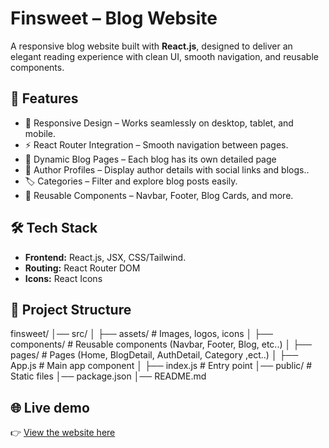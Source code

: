 # Finsweet – Blog Website  

A  responsive blog website built with **React.js**, designed to deliver an elegant reading experience with clean UI, smooth navigation, and reusable components.  

## 🚀 Features  
- 📱 Responsive Design – Works seamlessly on desktop, tablet, and mobile.  
- ⚡ React Router Integration – Smooth navigation between pages.  
- 📰 Dynamic Blog Pages – Each blog has its own detailed page   
- 👤 Author Profiles – Display author details with social links and blogs..  
- 🏷️ Categories – Filter and explore blog posts easily.  
- 🎨 Reusable Components – Navbar, Footer, Blog Cards, and more.  

## 🛠️ Tech Stack  
- **Frontend:** React.js, JSX, CSS/Tailwind.
- **Routing:** React Router DOM  
- **Icons:** React Icons 

## 📂 Project Structure  
finsweet/
│── src/
│ ├── assets/ # Images, logos, icons
│ ├── components/ # Reusable components (Navbar, Footer, Blog, etc..)
│ ├── pages/ # Pages (Home, BlogDetail, AuthDetail, Category ,ect..)
│ ├── App.js # Main app component
│ ├── index.js # Entry point
│── public/ # Static files
│── package.json
│── README.md

## 🌐 Live demo
👉 [View the website here](https://gharbiislam.github.io/finsweet/)  
